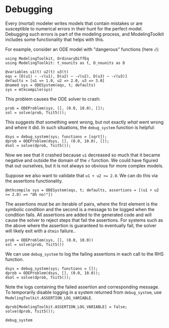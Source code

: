 # Debugging

Every (mortal) modeler writes models that contain mistakes or are susceptible to numerical errors in their hunt for the perfect model.
Debugging such errors is part of the modeling process, and ModelingToolkit includes some functionality that helps with this.

For example, consider an ODE model with "dangerous" functions (here `√`):

```@example debug
using ModelingToolkit, OrdinaryDiffEq
using ModelingToolkit: t_nounits as t, D_nounits as D

@variables u1(t) u2(t) u3(t)
eqs = [D(u1) ~ -√(u1), D(u2) ~ -√(u2), D(u3) ~ -√(u3)]
defaults = [u1 => 1.0, u2 => 2.0, u3 => 3.0]
@named sys = ODESystem(eqs, t; defaults)
sys = mtkcompile(sys)
```

This problem causes the ODE solver to crash:

```@repl debug
prob = ODEProblem(sys, [], (0.0, 10.0), []);
sol = solve(prob, Tsit5());
```

This suggests *that* something went wrong, but not exactly *what* went wrong and *where* it did.
In such situations, the `debug_system` function is helpful:

```@repl debug
dsys = debug_system(sys; functions = [sqrt]);
dprob = ODEProblem(dsys, [], (0.0, 10.0), []);
dsol = solve(dprob, Tsit5());
```

Now we see that it crashed because `u1` decreased so much that it became negative and outside the domain of the `√` function.
We could have figured that out ourselves, but it is not always so obvious for more complex models.

Suppose we also want to validate that `u1 + u2 >= 2.0`. We can do this via the assertions functionality.

```@example debug
@mtkcompile sys = ODESystem(eqs, t; defaults, assertions = [(u1 + u2 >= 2.0) => "Oh no!"])
```

The assertions must be an iterable of pairs, where the first element is the symbolic condition and
the second is a message to be logged when the condition fails. All assertions are added to the
generated code and will cause the solver to reject steps that fail the assertions. For systems such
as the above where the assertion is guaranteed to eventually fail, the solver will likely exit
with a `dtmin` failure..

```@example debug
prob = ODEProblem(sys, [], (0.0, 10.0))
sol = solve(prob, Tsit5())
```

We can use `debug_system` to log the failing assertions in each call to the RHS function.

```@repl debug
dsys = debug_system(sys; functions = []);
dprob = ODEProblem(dsys, [], (0.0, 10.0));
dsol = solve(dprob, Tsit5());
```

Note the logs containing the failed assertion and corresponding message. To temporarily disable
logging in a system returned from `debug_system`, use `ModelingToolkit.ASSERTION_LOG_VARIABLE`.

```@repl debug
dprob[ModelingToolkit.ASSERTION_LOG_VARIABLE] = false;
solve(dprob, Tsit5());
```

```@docs
debug_system
```
